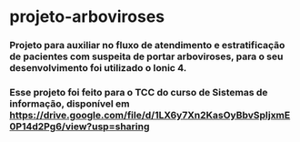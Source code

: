 # projeto-arboviroses
### Projeto para auxiliar no fluxo de atendimento e estratificação de pacientes com suspeita de portar arboviroses, para o seu desenvolvimento foi utilizado o Ionic 4.
### Esse projeto foi feito para o TCC do curso de Sistemas de informação, disponível em https://drive.google.com/file/d/1LX6y7Xn2KasOyBbvSpIjxmE0P14d2Pg6/view?usp=sharing
